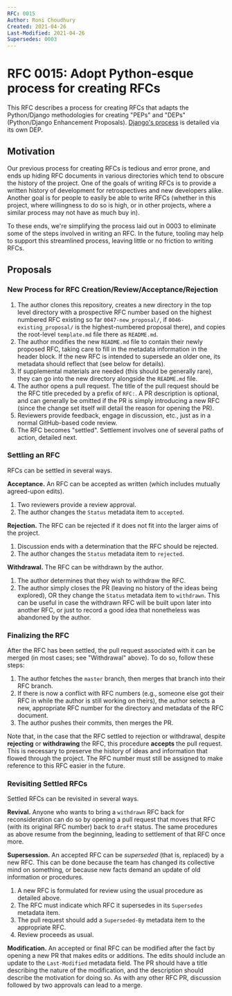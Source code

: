 ```yaml
---
RFC: 0015
Author: Roni Choudhury
Created: 2021-04-26
Last-Modified: 2021-04-26
Supersedes: 0003
---
```


# RFC 0015: Adopt Python-esque process for creating RFCs

This RFC describes a process for creating RFCs that adapts the Python/Django
methodologies for creating "PEPs" and "DEPs" (Python/Django Enhancement
Proposals). [Django's
process](https://github.com/django/deps/blob/master/final/0001-dep-process.rst)
is detailed via its own DEP.

## Motivation

Our previous process for creating RFCs is tedious and error prone, and ends up
hiding RFC documents in various directories which tend to obscure the history of
the project. One of the goals of writing RFCs is to provide a written history of
development for retrospectives and new developers alike. Another goal is for
people to easily be able to write RFCs (whether in this project, where
willingness to do so is high, or in other projects, where a similar process may
not have as much buy in).

To these ends, we're simplifying the process laid out in 0003 to eliminate some
of the steps involved in writing an RFC. In the future, tooling may help to
support this streamlined process, leaving little or no friction to writing RFCs.

## Proposals

### New Process for RFC Creation/Review/Acceptance/Rejection

1. The author clones this repository, creates a new directory in the top level
   directory with a prospective RFC number based on the highest numbered RFC
   existing so far `0047-new_proposal/`, if `0046-existing_proposal/` is the
   highest-numbered proposal there), and copies the root-level `template.md`
   file there as `README.md`.
2. The author modifies the new `README.md` file to contain their newly proposed
   RFC, taking care to fill in the metadata information in the header block. If
   the new RFC is intended to supersede an older one, its metadata should
   reflect that (see below for details).
3. If supplemental materials are needed (this should be generally rare), they
   can go into the new directory alongside the `README.md` file.
4. The author opens a pull request. The title of the pull request should be the
   RFC title preceded by a prefix of `RFC:`. A PR description is optional, and
   can generally be omitted if the PR is simply introducing a new RFC (since the
   change set itself will detail the reason for opening the PR).
5. Reviewers provide feedback, engage in discussion, etc., just as in a normal
   GitHub-based code review.
6. The RFC becomes "settled". Settlement involves one of several paths of
   action, detailed next.

### Settling an RFC

RFCs can be settled in several ways.

**Acceptance.** An RFC can be accepted as written (which includes mutually
agreed-upon edits).

1. Two reviewers provide a review approval.
2. The author changes the `Status` metadata item to `accepted`.

**Rejection.** The RFC can be rejected if it does not fit into the larger aims
of the project.

1. Discussion ends with a determination that the RFC should be rejected.
2. The author changes the `Status` metadata item to `rejected`.

**Withdrawal.** The RFC can be withdrawn by the author.

1. The author determines that they wish to withdraw the RFC.
2. The author simply closes the PR (leaving no history of the ideas
   being explored), OR they change the `Status` metadata item to `withdrawn`.
   This can be useful in case the withdrawn RFC will be built upon later into
   another RFC, or just to record a good idea that nonetheless was abandoned by
   the author.

### Finalizing the RFC

After the RFC has been settled, the pull request associated with it can be
merged (in most cases; see "Withdrawal" above). To do so, follow these steps:

1. The author fetches the `master` branch, then merges that branch into their
   RFC branch.
2. If there is now a conflict with RFC numbers (e.g., someone else got their RFC
   in while the author is still working on theirs), the author selects a new,
   appropriate RFC number for the directory and metadata of the RFC document.
3. The author pushes their commits, then merges the PR.

Note that, in the case that the RFC settled to rejection or withdrawal, despite
**rejecting** or **withdrawing** the RFC, this procedure **accepts** the pull
request. This is necessary to preserve the history of ideas and information that
flowed through the project. The RFC number must still be assigned to make
reference to this RFC easier in the future.

### Revisiting Settled RFCs

Settled RFCs can be revisited in several ways.

**Revival.** Anyone who wants to bring a `withdrawn` RFC back for
reconsideration can do so by opening a pull request that moves that RFC (with
its original RFC number) back to `draft` status. The same procedures as above
resume from the beginning, leading to settlement of that RFC once more.

**Supersession.** An accepted RFC can be *superseded* (that is, replaced) by a
new RFC. This can be done because the team has changed its collective mind on
something, or because new facts demand an update of old information or
procedures.

1. A new RFC is formulated for review using the usual procedure as detailed
   above.
2. The RFC must indicate which RFC it supersedes in its `Supersedes` metadata
   item.
3. The pull request should add a `Superseded-By` metadata item to the
   appropriate RFC.
4. Review proceeds as usual.

**Modification.** An accepted or final RFC can be modified after the fact by
opening a new PR that makes edits or additions. The edits should include an
update to the `Last-Modified` metadata field. The PR should have a title
describing the nature of the modification, and the description should describe
the motivation for doing so. As with any other RFC PR, discussion followed by
two approvals can lead to a merge.
